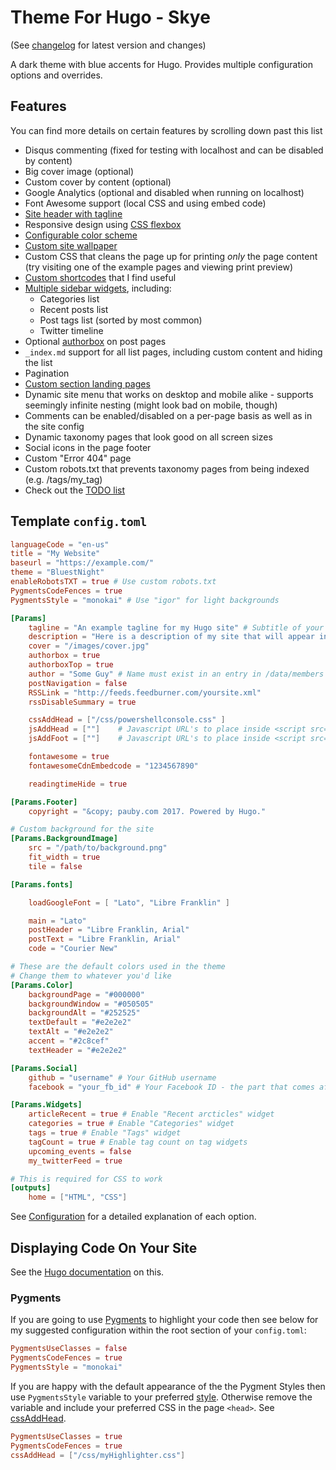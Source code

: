 # Theme For Hugo - Skye 

(See [changelog](/CHANGELOG.md) for latest version and changes)

A dark theme with blue accents for Hugo. Provides multiple configuration options and overrides.

## Features

You can find more details on certain features by scrolling down past this list

- Disqus commenting (fixed for testing with localhost and can be disabled by content)
- Big cover image (optional)
- Custom cover by content (optional)
- Google Analytics (optional and disabled when running on localhost)
- Font Awesome support (local CSS and using embed code)
- [Site header with tagline](#site-headertagline)
- Responsive design using [CSS flexbox](https://developer.mozilla.org/en-US/docs/Web/CSS/CSS_Flexible_Box_Layout/Using_CSS_flexible_boxes)
- [Configurable color scheme](#custom-colors)
- [Custom site wallpaper](#custom-wallpaper)
- Custom CSS that cleans the page up for printing *only* the page content (try visiting one of the example pages and viewing print preview)
- [Custom shortcodes](#shortcodes) that I find useful
- [Multiple sidebar widgets](#sidebar-widgets), including:
  - Categories list
  - Recent posts list
  - Post tags list (sorted by most common)
  - Twitter timeline
- Optional [authorbox](#authorbox) on post pages
- `_index.md` support for all list pages, including custom content and hiding the list
- Pagination
- [Custom section landing pages](#custom-section-landing-pages)
- Dynamic site menu that works on desktop and mobile alike - supports seemingly infinite nesting (might look bad on mobile, though)
- Comments can be enabled/disabled on a per-page basis as well as in the site config
- Dynamic taxonomy pages that look good on all screen sizes
- Social icons in the page footer
- Custom "Error 404" page
- Custom robots.txt that prevents taxonomy pages from being indexed (e.g. /tags/my_tag)
- Check out the [TODO list](https://github.com/Shadow53/BluestNight)

## Template `config.toml`

``` toml
languageCode = "en-us"
title = "My Website"
baseurl = "https://example.com/"
theme = "BluestNight"
enableRobotsTXT = true # Use custom robots.txt
PygmentsCodeFences = true
PygmentsStyle = "monokai" # Use "igor" for light backgrounds

[Params]
    tagline = "An example tagline for my Hugo site" # Subtitle of your site
    description = "Here is a description of my site that will appear in search engine results - W00t!" # Description of your site
    cover = "/images/cover.jpg"
    authorbox = true
    authorboxTop = true
    author = "Some Guy" # Name must exist in an entry in /data/members
    postNavigation = false
    RSSLink = "http://feeds.feedburner.com/yoursite.xml"
    rssDisableSummary = true

    cssAddHead = ["/css/powershellconsole.css" ]
    jsAddHead = [""]	# Javascript URL's to place inside <script src=> tags in the header
    jsAddFoot = [""] 	# Javascript URL's to place inside <script src=> tags in the footer

    fontawesome = true
    fontawesomeCdnEmbedcode = "1234567890"

    readingtimeHide = true

[Params.Footer]
    copyright = "&copy; pauby.com 2017. Powered by Hugo."

# Custom background for the site
[Params.BackgroundImage]
    src = "/path/to/background.png"
    fit_width = true
    tile = false

[Params.fonts]

    loadGoogleFont = [ "Lato", "Libre Franklin" ] 

    main = "Lato"
    postHeader = "Libre Franklin, Arial"
    postText = "Libre Franklin, Arial"
    code = "Courier New"

# These are the default colors used in the theme
# Change them to whatever you'd like
[Params.Color]
    backgroundPage = "#000000"
    backgroundWindow = "#050505"
    backgroundAlt = "#252525"
    textDefault = "#e2e2e2"
    textAlt = "#e2e2e2"
    accent = "#2c8cef"
    textHeader = "#e2e2e2"

[Params.Social]
    github = "username" # Your GitHub username
    facebook = "your_fb_id" # Your Facebook ID - the part that comes after https://facebook.com/ on your profile page

[Params.Widgets]
    articleRecent = true # Enable "Recent arcticles" widget
    categories = true # Enable "Categories" widget
    tags = true # Enable "Tags" widget
    tagCount = true # Enable tag count on tag widgets
    upcoming_events = false
    my_twitterFeed = true

# This is required for CSS to work
[outputs]
    home = ["HTML", "CSS"]

```

See [Configuration](/CONFIGURATION.md) for a detailed explanation of each option.

## Displaying Code On Your Site

See the [Hugo documentation](https://gohugo.io/extras/highlighting/) on this.

### Pygments

If you are going to use [Pygments](http://pygments.org/) to highlight your code then see below for my suggested configuration within the root section of your `config.toml`:


``` toml
PygmentsUseClasses = false
PygmentsCodeFences = true
PygmentsStyle = "monokai"
```

If you are happy with the default appearance of the the Pygment Styles then use `PygmentsStyle` variable to your preferred [style](http://pygments.org/docs/styles/). Otherwise remove the variable and include your preferred CSS in the page `<head>`. See [cssAddHead](#/CONFIGURATION.md#cssAddHead).

``` toml
PygmentsUseClasses = true
PygmentsCodeFences = true
cssAddHead = ["/css/myHighlighter.css"]
```
